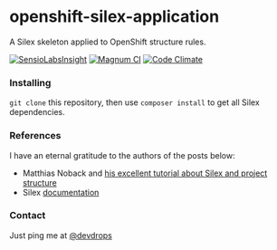 # openshift-silex-application

A Silex skeleton applied to OpenShift structure rules.

[![SensioLabsInsight](https://insight.sensiolabs.com/projects/54d036bc-0adb-4505-937e-18c941fbc5a0/mini.png)](https://insight.sensiolabs.com/projects/54d036bc-0adb-4505-937e-18c941fbc5a0)
[![Magnum CI](https://magnum-ci.com/status/8c1bff9b73914491347aad3157fcb757.png)](https://magnum-ci.com/projects/3363)
[![Code Climate](https://codeclimate.com/github/devdrops/openshift-silex-application/badges/gpa.svg)](https://codeclimate.com/github/devdrops/openshift-silex-application)

### Installing
`git clone` this repository, then use `composer install` to get all Silex dependencies.

### References
I have an eternal gratitude to the authors of the posts below:
+ Matthias Noback and [his excellent tutorial about Silex and project structure](http://php-and-symfony.matthiasnoback.nl/2012/01/silex-getting-your-project-structure-right/)
+ Silex [documentation](http://silex.sensiolabs.org/documentation)

### Contact
Just ping me at [@devdrops](https://twitter.com/devdrops)
